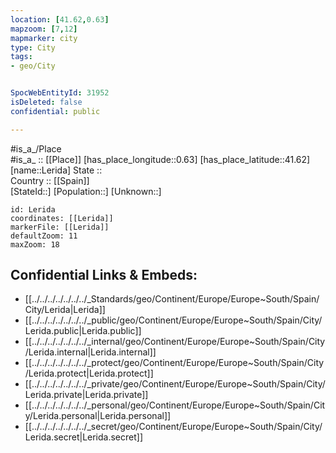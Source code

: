 ```yaml
---
location: [41.62,0.63] 
mapzoom: [7,12] 
mapmarker: city 
type: City
tags:
- geo/City


SpocWebEntityId: 31952
isDeleted: false
confidential: public

---
```

#is_a_/Place  
#is_a_ :: [[Place]] 
[has_place_longitude::0.63] 
[has_place_latitude::41.62] 
[name::Lerida] 
State ::  
Country :: [[Spain]]  
[StateId::] 
[Population::] 
[Unknown::] 


```leaflet
id: Lerida
coordinates: [[Lerida]] 
markerFile: [[Lerida]] 
defaultZoom: 11 
maxZoom: 18
```


## Confidential Links & Embeds: 
- [[../../../../../../../_Standards/geo/Continent/Europe/Europe~South/Spain/City/Lerida|Lerida]] 
- [[../../../../../../../_public/geo/Continent/Europe/Europe~South/Spain/City/Lerida.public|Lerida.public]] 
- [[../../../../../../../_internal/geo/Continent/Europe/Europe~South/Spain/City/Lerida.internal|Lerida.internal]] 
- [[../../../../../../../_protect/geo/Continent/Europe/Europe~South/Spain/City/Lerida.protect|Lerida.protect]] 
- [[../../../../../../../_private/geo/Continent/Europe/Europe~South/Spain/City/Lerida.private|Lerida.private]] 
- [[../../../../../../../_personal/geo/Continent/Europe/Europe~South/Spain/City/Lerida.personal|Lerida.personal]] 
- [[../../../../../../../_secret/geo/Continent/Europe/Europe~South/Spain/City/Lerida.secret|Lerida.secret]] 
